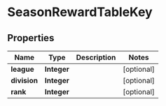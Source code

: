 

# SeasonRewardTableKey


## Properties

| Name | Type | Description | Notes |
|------------ | ------------- | ------------- | -------------|
|**league** | **Integer** |  |  [optional] |
|**division** | **Integer** |  |  [optional] |
|**rank** | **Integer** |  |  [optional] |




